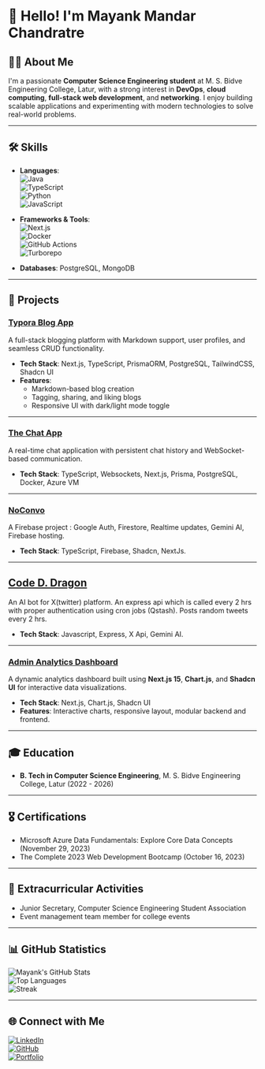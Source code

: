 
# 👋 Hello! I'm Mayank Mandar Chandratre  

## 👨‍💻 About Me  

I'm a passionate **Computer Science Engineering student** at M. S. Bidve Engineering College, Latur, with a strong interest in **DevOps**, **cloud computing**, **full-stack web development**, and **networking**. I enjoy building scalable applications and experimenting with modern technologies to solve real-world problems.  

---

## 🛠️ Skills  

- **Languages**:  
  ![Java](https://img.shields.io/badge/Java-%23ED8B00.svg?style=flat&logo=java&logoColor=white)  
  ![TypeScript](https://img.shields.io/badge/TypeScript-%23007ACC.svg?style=flat&logo=typescript&logoColor=white)  
  ![Python](https://img.shields.io/badge/Python-%233776AB.svg?style=flat&logo=python&logoColor=white)  
  ![JavaScript](https://img.shields.io/badge/JavaScript-%23F7DF1E.svg?style=flat&logo=javascript&logoColor=black)  

- **Frameworks & Tools**:  
  ![Next.js](https://img.shields.io/badge/Next.js-%23000000.svg?style=flat&logo=nextdotjs&logoColor=white)  
  ![Docker](https://img.shields.io/badge/Docker-%232496ED.svg?style=flat&logo=docker&logoColor=white)  
  ![GitHub Actions](https://img.shields.io/badge/GitHub%20Actions-%232671E5.svg?style=flat&logo=githubactions&logoColor=white)  
  ![Turborepo](https://img.shields.io/badge/Turborepo-%23EF2D5E.svg?style=flat&logo=turborepo&logoColor=white)  

- **Databases**: PostgreSQL, MongoDB  

---

## 🌟 Projects  

### [Typora Blog App](https://github.com/MayankChandratre1/typora)  
A full-stack blogging platform with Markdown support, user profiles, and seamless CRUD functionality.  

- **Tech Stack**: Next.js, TypeScript, PrismaORM, PostgreSQL, TailwindCSS, Shadcn UI  
- **Features**:  
  - Markdown-based blog creation  
  - Tagging, sharing, and liking blogs  
  - Responsive UI with dark/light mode toggle  

---

### [The Chat App](https://github.com/MayankChandratre1/chat-app-2.0)  
A real-time chat application with persistent chat history and WebSocket-based communication.  

- **Tech Stack**: TypeScript, Websockets, Next.js, Prisma, PostgreSQL, Docker, Azure VM  

---

### [NoConvo](https://github.com/MayankChandratre1/chat-app-firebase)  
A Firebase project : Google Auth, Firestore, Realtime updates, Gemini AI, Firebase hosting. 

- **Tech Stack**: TypeScript, Firebase, Shadcn, NextJs. 

---
## [Code D. Dragon](https://github.com/MayankChandratre1/tweeterbot)  
An AI bot for X(twitter) platform. An express api which is called every 2 hrs with proper authentication using cron jobs (Qstash). Posts random tweets every 2 hrs. 

- **Tech Stack**: Javascript, Express, X Api, Gemini AI. 
---
### [Admin Analytics Dashboard](https://github.com/MayankChandratre1/AdminDashboard_ChartJS)  
A dynamic analytics dashboard built using **Next.js 15**, **Chart.js**, and **Shadcn UI** for interactive data visualizations.  

- **Tech Stack**: Next.js, Chart.js, Shadcn UI  
- **Features**: Interactive charts, responsive layout, modular backend and frontend.  

---



## 🎓 Education  

- **B. Tech in Computer Science Engineering**, M. S. Bidve Engineering College, Latur (2022 - 2026)  

---

## 🎖️ Certifications  

- Microsoft Azure Data Fundamentals: Explore Core Data Concepts (November 29, 2023)  
- The Complete 2023 Web Development Bootcamp (October 16, 2023)  

---

## 🎉 Extracurricular Activities  

- Junior Secretary, Computer Science Engineering Student Association  
- Event management team member for college events  

---

## 📊 GitHub Statistics  

![Mayank's GitHub Stats](https://github-readme-stats.vercel.app/api?username=MayankChandratre1&show_icons=true&theme=radical)  
![Top Languages](https://github-readme-stats.vercel.app/api/top-langs/?username=MayankChandratre1&layout=compact&theme=radical)  
![Streak](https://github-readme-streak-stats.herokuapp.com/?user=MayankChandratre1&theme=radical)  

---

## 🌐 Connect with Me  

[![LinkedIn](https://img.shields.io/badge/LinkedIn-0077B5?style=flat&logo=linkedin&logoColor=white)](https://www.linkedin.com/in/mayankchandratre?utm_source=share&utm_campaign=share_via&utm_content=profile&utm_medium=android_app)  
[![GitHub](https://img.shields.io/badge/GitHub-181717?style=flat&logo=github&logoColor=white)](https://github.com/MayankChandratre1)  
[![Portfolio](https://img.shields.io/badge/Portfolio-FF5722?style=flat&logo=web&logoColor=white)](mayankchandratre.tech)  

